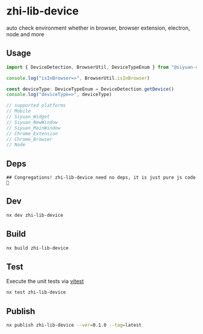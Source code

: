 # zhi-lib-device

auto check environment whether in browser, browser extension, electron, node and more

## Usage

```ts
import { DeviceDetection, BrowserUtil, DeviceTypeEnum } from "@siyuan-community/zhi-device"

console.log("isInBrowser=>", BrowserUtil.isInBrowser)

const deviceType: DeviceTypeEnum = DeviceDetection.getDevice()
console.log("deviceType=>", deviceType)

// supported platforms
// Mobile
// Siyuan_Widget
// Siyuan_NewWindow
// Siyuan_MainWindow
// Chrome_Extension
// Chrome_Browser
// Node
```

## Deps

```
## Congregations! zhi-lib-device need no deps, it is just pure js code 🎉
```

## Dev

```bash
nx dev zhi-lib-device
```

## Build

```bash
nx build zhi-lib-device
```

## Test

Execute the unit tests via [vitest](https://vitest.dev)

```bash
nx test zhi-lib-device
```

## Publish

```bash
nx publish zhi-lib-device --ver=0.1.0 --tag=latest
```